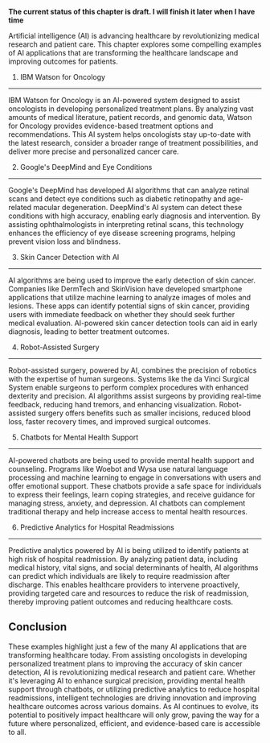 **The current status of this chapter is draft. I will finish it later when I have time**

Artificial intelligence (AI) is advancing healthcare by revolutionizing medical research and patient care. This chapter explores some compelling examples of AI applications that are transforming the healthcare landscape and improving outcomes for patients.

1. IBM Watson for Oncology
--------------------------

IBM Watson for Oncology is an AI-powered system designed to assist oncologists in developing personalized treatment plans. By analyzing vast amounts of medical literature, patient records, and genomic data, Watson for Oncology provides evidence-based treatment options and recommendations. This AI system helps oncologists stay up-to-date with the latest research, consider a broader range of treatment possibilities, and deliver more precise and personalized cancer care.

2. Google's DeepMind and Eye Conditions
---------------------------------------

Google's DeepMind has developed AI algorithms that can analyze retinal scans and detect eye conditions such as diabetic retinopathy and age-related macular degeneration. DeepMind's AI system can detect these conditions with high accuracy, enabling early diagnosis and intervention. By assisting ophthalmologists in interpreting retinal scans, this technology enhances the efficiency of eye disease screening programs, helping prevent vision loss and blindness.

3. Skin Cancer Detection with AI
--------------------------------

AI algorithms are being used to improve the early detection of skin cancer. Companies like DermTech and SkinVision have developed smartphone applications that utilize machine learning to analyze images of moles and lesions. These apps can identify potential signs of skin cancer, providing users with immediate feedback on whether they should seek further medical evaluation. AI-powered skin cancer detection tools can aid in early diagnosis, leading to better treatment outcomes.

4. Robot-Assisted Surgery
-------------------------

Robot-assisted surgery, powered by AI, combines the precision of robotics with the expertise of human surgeons. Systems like the da Vinci Surgical System enable surgeons to perform complex procedures with enhanced dexterity and precision. AI algorithms assist surgeons by providing real-time feedback, reducing hand tremors, and enhancing visualization. Robot-assisted surgery offers benefits such as smaller incisions, reduced blood loss, faster recovery times, and improved surgical outcomes.

5. Chatbots for Mental Health Support
-------------------------------------

AI-powered chatbots are being used to provide mental health support and counseling. Programs like Woebot and Wysa use natural language processing and machine learning to engage in conversations with users and offer emotional support. These chatbots provide a safe space for individuals to express their feelings, learn coping strategies, and receive guidance for managing stress, anxiety, and depression. AI chatbots can complement traditional therapy and help increase access to mental health resources.

6. Predictive Analytics for Hospital Readmissions
-------------------------------------------------

Predictive analytics powered by AI is being utilized to identify patients at high risk of hospital readmission. By analyzing patient data, including medical history, vital signs, and social determinants of health, AI algorithms can predict which individuals are likely to require readmission after discharge. This enables healthcare providers to intervene proactively, providing targeted care and resources to reduce the risk of readmission, thereby improving patient outcomes and reducing healthcare costs.

Conclusion
----------

These examples highlight just a few of the many AI applications that are transforming healthcare today. From assisting oncologists in developing personalized treatment plans to improving the accuracy of skin cancer detection, AI is revolutionizing medical research and patient care. Whether it's leveraging AI to enhance surgical precision, providing mental health support through chatbots, or utilizing predictive analytics to reduce hospital readmissions, intelligent technologies are driving innovation and improving healthcare outcomes across various domains. As AI continues to evolve, its potential to positively impact healthcare will only grow, paving the way for a future where personalized, efficient, and evidence-based care is accessible to all.
